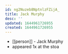 ```yaml
---
id: ng2Nuzeb8NptnlzFZijA_
title: Jack Murphy
desc: ''
updated: 1644961726955
created: 1644961726955
---
```



- [[person]] - Jack Murphy
- appeared 1x at the stoa
